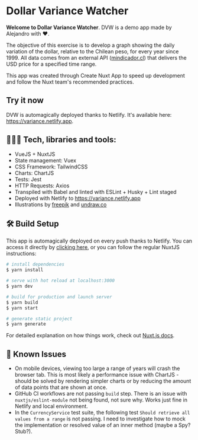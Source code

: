 # Dollar Variance Watcher

**Welcome to Dollar Variance Watcher**. DVW is a demo app made by Alejandro with ❤️.

The objective of this exercise is to develop a graph showing the daily variation of the dollar, relative to the Chilean peso, for every year since 1999. All data comes from an external API ([mindicador.cl](https://mindicador.cl/)) that delivers the USD price for a specified time range.

This app was created through Create Nuxt App to speed up development and follow the Nuxt team's recommended practices.

## Try it now

DVW is automagically deployed thanks to Netlify. It's available here: https://variance.netlify.app.

##  👨🏻‍💻 Tech, libraries and tools:

- VueJS + NuxtJS
- State management: Vuex
- CSS Framework: TailwindCSS
- Charts: ChartJS
- Tests: Jest
- HTTP Requests: Axios
- Transpiled with Babel and linted with ESLint + Husky + Lint staged
- Deployed with Netlify to https://variance.netlify.app
- Illustrations by [freepik](https://www.flaticon.com/authors/freepik) and [undraw.co](https://undraw.co)

## 🛠 Build Setup

This app is automagically deployed on every push thanks to Netlify. You can access it directly by [clicking here](https://variance.netlify.app), or you can follow the regular NuxtJS instructions:

```bash
# install dependencies
$ yarn install

# serve with hot reload at localhost:3000
$ yarn dev

# build for production and launch server
$ yarn build
$ yarn start

# generate static project
$ yarn generate
```

For detailed explanation on how things work, check out [Nuxt.js docs](https://nuxtjs.org).

## 🐛 Known Issues

- On mobile devices, viewing too large a range of years will crash the browser tab. This is most likely a performance issue with ChartJS - should be solved by rendering simpler charts or by reducing the amount of data points that are shown at once.
- GitHub CI workflows are not passing `build` step. There is an issue with `nuxtjs/eslint-module` not being found, not sure why. Works just fine in Netlify and local environment.
- In the `CurrencyService` test suite, the following test `Should retrieve all values from a range` is not passing. I need to investigate how to mock the implementation or resolved value of an inner method (maybe a Spy? Stub?).
